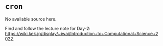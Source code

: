 # `cron`

No available source here.

Find and follow the lecture note for Day-2: <https://wiki.kek.jp/display/~iwai/Introduction+to+Computational+Science+2022>.
